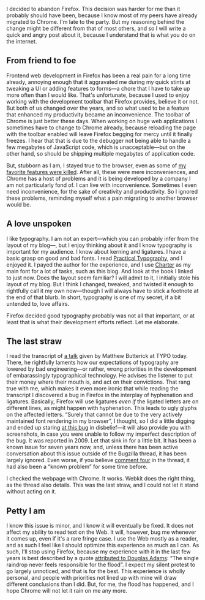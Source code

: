 I decided to abandon Firefox. This decision was harder for me than
it probably should have been, because I know most of my peers have
already migrated to Chrome. I'm late to the party. But my reasoning
behind the change might be different from that of most others, and
so I will write a quick and angry post about it, because I understand
that is what you do on the internet.

## From friend to foe

Frontend web development in Firefox has been a real pain for a long
time already, annoying enough that it aggravated me during my quick
stints at tweaking a UI or adding features to forms—a chore that I
have to take up more often than I would like. That's unfortunate,
because I used to enjoy working with the development toolbar that
Firefox provides, believe it or not. But both of us changed over the
years, and so what used to be a feature that enhanced my productivity
became an inconvenience. The toolbar of Chrome is just better these
days. When working on huge web applications I sometimes have to change
to Chrome already, because reloading the page with the toolbar enabled
will leave Firefox begging for mercy until it finally freezes. I hear
that that is due to the debugger not being able to handle a few megabytes
of JavaScript code, which is unacceptable—but on the other hand, so
should be shipping multiple megabytes of application code.

But, stubborn as I am, I stayed true to the browser, even as some of
[my favorite features were killed](https://support.mozilla.org/en-US/kb/tab-groups-removal).
After all, these were mere inconveniences, and Chrome has a host of
problems and it is being developed by a company I am not particularly
fond of. I can live with inconvenience. Sometimes I even need
inconvenience, for the sake of creativity and productivity. So I
ignored these problems, reminding myself what a pain migrating to
another browser would be.

## A love unspoken

I like typography. I am not an expert—which you can probably infer
from the layout of my blog—, but I enjoy thinking about it and I
know typography is important for my audience. I know about kerning
and ligatures. I have a basic grasp on good and bad fonts. I read
[Practical Typography](http://practicaltypography.com/), and I enjoyed
it. I payed the author for the experience, and I use [Charter](http://practicaltypography.com/charter.html)
as my main font for a lot of tasks, such as this blog. And look at
the book I linked to just now. Does the layout seem familiar? I will
admit to it, I initially stole his layout of my blog. But I think I
changed, tweaked, and twisted it enough to rightfully call it my own
now—though I will always have to stick a footnote at the end of that
blurb. In short, typography is one of my secret, if a bit untended to,
love affairs.

Firefox decided good typography probably was not all that important,
or at least that is what their development efforts reflect. Let me
elaborate.

## The last straw

I read the transcript of [a talk](http://unitscale.com/mb/reversing-the-tide/)
given by Matthew Butterick at TYPO today. There, he rightfully laments
how our expectations of typography are lowered by bad engineering—or
rather, wrong priorities in the development of embarassingly typographical
technology. He advises the listener to put their money where their mouth
is, and act on their convictions. That rang true with me, which makes it
even more ironic that while reading the transcript I discovered a bug
in Firefox in the interplay of hyphenation and ligatures. Basically, Firefox
will use ligatures *even if* the ligated letters are on different lines,
as might happen with hyphenation. This leads to ugly glyphs on the affected
letters. “Surely that cannot be due to the very actively maintained font
rendering in my browser”, I thought, so I did a little digging and ended
up staring [at this bug](https://bugzilla.mozilla.org/show_bug.cgi?id=479829)
in disbelief—it will also provide you with screenshots, in case you were
unable to follow my imperfect description of the bug. It was reported in 2009.
Let that sink in for a little bit. It has been a known issue for seven years
now, and, unless there has been active conversation about this issue outside
of the Bugzilla thread, it has been largely ignored. Even worse, if you believe
[comment four](https://bugzilla.mozilla.org/show_bug.cgi?id=479829#c4) in the
thread, it had also been a “known problem” for some time before.

I checked the webpage with Chrome. It works. Webkit does the right thing, as
the thread also details. This was the last straw, and I could not let it stand
without acting on it.

## Petty I am

I know this issue is minor, and I know it will eventually be fixed. It does not
affect my ability to read text on the Web. It will, however, bug me whenever it
comes up, even if it's a rare fringe case. I use the Web mostly as a reader,
and as such I feel like I should optimize this experience as much as I can. As
such, I'll stop using Firefox, because my experience with it in the last few
years is best described by a quote [attributed to Douglas Adams](http://www.azquotes.com/quote/1385591):
“The single raindrop never feels responsible for the flood”. I expect my silent
protest to go largely unnoticed, and that is for the best. This experience is
wholly personal, and people with priorities not lined up with mine will draw
different conclusions than I did. But, for me, the flood has happened, and I
hope Chrome will not let it rain on me any more.
